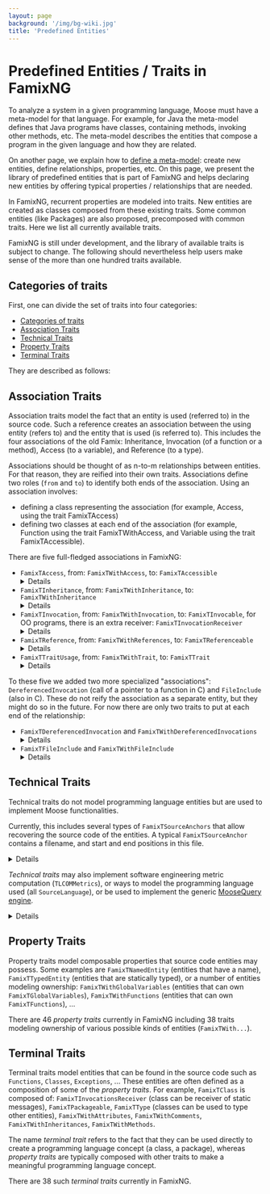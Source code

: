 ```yaml
---
layout: page
background: '/img/bg-wiki.jpg'
title: 'Predefined Entities'
---
```


# Predefined Entities / Traits in FamixNG <!-- omit in toc -->

To analyze a system in a given programming language, Moose must have a meta-model for that language.
For example, for Java the meta-model defines that Java programs have classes, containing methods, invoking other methods, etc.
The meta-model describes the entities that compose a program in the given language and how they are related.

On another page, we explain how to [define a meta-model](CreateNewMetamodel): create new entities, define relationships, properties, etc.
On this page, we present the library of predefined entities that is part of FamixNG and helps declaring new entities by offering typical properties / relationships that are needed.

In FamixNG, recurrent properties are modeled into traits.
New entities are created as classes composed from these existing traits.
Some common entities (like Packages) are also proposed, precomposed with common traits.
Here we list all currently available traits.

FamixNG is still under development, and the library of available traits is subject to change.
The following should nevertheless help users make sense of the more than one hundred traits available.

## Categories of traits

First, one can divide the set of traits into four categories:
- [Categories of traits](#categories-of-traits)
- [Association Traits](#association-traits)
- [Technical Traits](#technical-traits)
- [Property Traits](#property-traits)
- [Terminal Traits](#terminal-traits)

They are described as follows:

## Association Traits

Association traits model the fact that an entity is used (referred to) in the source code.
Such a reference creates an association between the using entity (refers to) and the entity that is used (is referred to).
This includes the four associations of the old Famix: Inheritance, Invocation (of a function or a method), Access (to a variable), and Reference (to a type).

Associations should be thought of as n-to-m relationships between entities.
For that reason, they are reified into their own traits.
Associations define two roles (`from` and `to`) to identify both ends of the association.
Using an association involves:
- defining a class representing the association (for example, Access, using the trait FamixTAccess)
- defining two classes at each end of the association (for example, Function using the trait FamixTWithAccess, and Variable using the trait FamixTAccessible).

There are five full-fledged associations in FamixNG:

- `FamixTAccess`, from: `FamixTWithAccess`, to: `FamixTAccessible` <details>![PlantUML Image](https://www.plantuml.com/plantuml/proxy?cache=no&src=https://raw.githubusercontent.com/moosetechnology/moose-wiki/master/Developers/Diagrams/access.puml&fmt=svg)</details>
- `FamixTInheritance`, from: `FamixTWithInheritance`, to: `FamixTWithInheritance`<details>![PlantUML Image](https://www.plantuml.com/plantuml/proxy?cache=no&src=https://raw.githubusercontent.com/moosetechnology/moose-wiki/master/Developers/Diagrams/inheritance.puml&fmt=svg)</details>
- `FamixTInvocation`, from: `FamixTWithInvocation`, to: `FamixTInvocable`, for OO programs, there is an extra receiver: `FamixTInvocationReceiver`<details>![PlantUML Image](https://www.plantuml.com/plantuml/proxy?cache=no&src=https://raw.githubusercontent.com/moosetechnology/moose-wiki/master/Developers/Diagrams/invocation.puml&fmt=svg)</details>
- `FamixTReference`, from: `FamixTWithReferences`, to: `FamixTReferenceable`<details>![PlantUML Image](https://www.plantuml.com/plantuml/proxy?cache=no&src=https://raw.githubusercontent.com/moosetechnology/moose-wiki/master/Developers/Diagrams/reference.puml&fmt=svg)</details>
- `FamixTTraitUsage`, from: `FamixTWithTrait`, to: `FamixTTrait`<details>![PlantUML Image](https://www.plantuml.com/plantuml/proxy?cache=no&src=https://raw.githubusercontent.com/moosetechnology/moose-wiki/master/Developers/Diagrams/usetrait.puml&fmt=svg)</details>

To these five we added two more specialized "associations":
`DereferencedInvocation` (call of a pointer to a function in C) and `FileInclude` (also in C).
These do not reify the association as a separate entity, but they might do so in the future.
For now there are only two traits to put at each end of the relationship:

- `FamixTDereferencedInvocation` and `FamixTWithDereferencedInvocations`<details>![PlantUML Image](https://www.plantuml.com/plantuml/proxy?cache=no&src=https://raw.githubusercontent.com/moosetechnology/moose-wiki/master/Developers/Diagrams/derefInvok.puml&fmt=svg)</details>
- `FamixTFileInclude` and `FamixTWithFileInclude`<details>![PlantUML Image](https://www.plantuml.com/plantuml/proxy?cache=no&src=https://raw.githubusercontent.com/moosetechnology/moose-wiki/master/Developers/Diagrams/fileInclude.puml&fmt=svg)</details>

## Technical Traits

Technical traits do not model programming language entities but are used to implement Moose functionalities.

Currently, this includes several types of `FamixTSourceAnchors` that allow recovering the source code of the entities.
A typical `FamixTSourceAnchor` contains a filename, and start and end positions in this file.<details>![PlantUML Image](https://www.plantuml.com/plantuml/proxy?cache=no&src=https://raw.githubusercontent.com/moosetechnology/moose-wiki/master/Developers/Diagrams/anchor.puml&fmt=svg)</details>

*Technical traits* may also implement software engineering metric computation (`TLCOMMetrics`), or ways to model the programming language used (all `SourceLanguage`), or be  used to implement the generic [MooseQuery engine](https://moosequery.ferlicot.fr/).<details>![PlantUML Image](https://www.plantuml.com/plantuml/proxy?cache=no&src=https://raw.githubusercontent.com/moosetechnology/moose-wiki/master/Developers/Diagrams/technic.puml&fmt=svg)</details>

## Property Traits

Property traits model composable properties that source code entities may possess.
Some examples are `FamixTNamedEntity` (entities that have a name), `FamixTTypedEntity` (entities that are statically typed), or a number of entities modeling ownership: `FamixTWithGlobalVariables` (entities that can own `FamixTGlobalVariables`), `FamixTWithFunctions` (entities that can own `FamixTFunctions`), ... 

There are 46 *property traits* currently in FamixNG including 38 traits modeling ownership of various possible kinds of entities (`FamixTWith...`).

## Terminal Traits

 Terminal traits model entities that can be found in the source code such as `Functions`, `Classes`, `Exceptions`, ...
These entities are often defined as a composition of some of the *property traits*.
For example, `FamixTClass` is composed of: `FamixTInvocationsReceiver` (class can be receiver of static messages), `FamixTPackageable`, `FamixTType` (classes can be used to type other entities), `FamixTWithAttributes`, `FamixTWithComments`, `FamixTWithInheritances`, `FamixTWithMethods`.

The name *terminal trait* refers to the fact that they can be used directly to create a programming language concept (a class, a package), whereas *property traits* are typically composed with other traits to make a meaningful programming language concept.

There are 38 such *terminal traits* currently in FamixNG.
